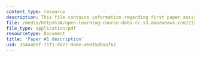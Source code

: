 ```yaml
---
content_type: resource
description: This file contains information regarding first paper assignment.
file: /media/https%3A/open-learning-course-data-rc.s3.amazonaws.com/21m-030-introduction-to-world-music-spring-2013/3a4a405f71f1dd779a6ee6035d0aaf67_MIT21M_030S13_paper1.pdf
file_type: application/pdf
resourcetype: Document
title: 'Paper #1 description'
uid: 3a4a405f-71f1-dd77-9a6e-e6035d0aaf67
---
```

